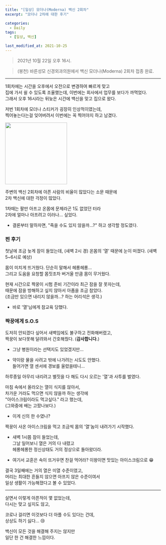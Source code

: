 ```yaml
---
title: "[일상] 모더나(Moderna) 백신 2회차"
excerpt: "모더나 2차에 대한 후기"

categories:
  - Daily
tags:
  - [일상, 백신]

last_modified_at: 2021-10-25
---
```


> 2021년 10월 22일 오후 16시.

> (봉천) 바른성모 신경외과의원에서 백신 모더나(Moderna) 2회차 접종 완료.

___

1회차에는 시간을 오후에서 오전으로 변경하여 빠르게 맞고   
집에 가서 쉴 수 있도록 조율했는데, 이번에는 회사에서 업무를 보다가 까먹었다.   
그래서 오후 16시라는 뒤늦은 시간에 백신을 맞고 집으로 왔다.

저번 1회차에 모더나 스티커가 굉장히 인상적이였는데,   
찍어놓는다는걸 잊어버려서 이번에는 꼭 찍어야지 하고 남겼다.

<img src="/images/daily-image/moderna_sticker.jpeg" width="200" height="200">

주변의 백신 2회차에 아픈 사람의 비율이 많았다는 소문 때문에   
2차 백신에 대한 걱정이 많았다.

1차때는 팔만 아프고 온몸에 문제라곤 1도 없었던 터라   
2차에 얼마나 아프려고 이러나... 싶었다.

* 결론부터 말하자면, "죽을 수도 있지 않을까...?" 하고 생각할 정도였다.

### 찐 후기

첫날에 조금 늦게 잠이 들었는데, (새벽 2시 경)
온몸의 '열' 때문에 눈이 떠졌다. (새벽 5~6시로 예상)

몸이 미치게 뜨거웠다. 단순히 말해서 헤롱헤롱...   
그리고 도움을 요청할 몸짓조차 버거울 만큼 몸이 무거웠다.

현재 시간으로 짝꿍이 시험 준비 기간이라 최근 잠을 잘 못자는데,   
때문에 잠을 방해하고 싶지 않아서 아픔을 조금 참았다.   
(조금만 있으면 내리지 않을까...? 하는 어리석은 생각.)

* 바로 '열'님에게 참교육 당했다.

### 짝꿍에게 S.O.S

도저히 안되겠다 싶어서 새벽임에도 불구하고 전화해버렸고,   
짝꿍이 보다못해 달려와서 간호해줬다. (**감사합니다.**)

* 그냥 병원이라는 선택지도 있었겠지만...

* 약이랑 물을 사려고 밖에 나가려는 시도도 안했다.   
들어가면 열 센서에 경보를 울렸을테니...

하루종일 아무리 내리려고 별짓을 다 해도 다시 오르는 '열'과 사투를 벌였다.

마침 속에서 올라오는 열이 식지를 않아서,   
차가운 거라도 먹으면 식지 않을까 하는 생각에   
"아이스크림이라도 먹고싶다." 라고 했는데,   
(그와중에 배는 고팠나보다.)

* 이게 신의 한 수였나?

짝꿍이 사온 아이스크림을 먹고 조금씩 몸의 '열'놈이 내려가기 시작했다.

* 새벽 1시쯤 잠이 들었는데,   
그날 일어보니 열은 거의 다 내렸고   
헤롱헤롱한 정신상태도 거의 정상으로 돌아왔더라.

* 여기서 교훈은 속이 뜨거우면 찬걸 먹어라? 이왕이면 맛있는 아이스크림으로 &#128513;

결국 3일째에는 거의 열은 미열 수준이였고,   
머리는 최대한 흔들지 않으면 아프지 않은 수준이여서   
일상 생활이 가능해졌다고 볼 수 있었다.

___

살면서 이렇게 아픈적이 몇 없었는데,   
다시는 맞고 싶지도 않고,

코로나 걸리면 이것보다 더 아플 수도 있다는 건데,   
상상도 하기 싫다... &#128546;

백신이 모든 것을 해결해 주지는 않지만   
일단 한 건 해결한 느낌이다.